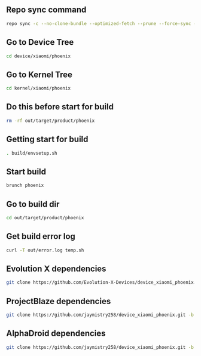 Repo sync command
---------------
```bash
repo sync -c --no-clone-bundle --optimized-fetch --prune --force-sync -j$(nproc --all)
```

Go to Device Tree
---------------
```bash
cd device/xiaomi/phoenix
```

Go to Kernel Tree
---------------
```bash
cd kernel/xiaomi/phoenix
```

Do this before start for build
---------------
```bash
rm -rf out/target/product/phoenix
```

Getting start for build
---------------
```bash
. build/envsetup.sh
```

Start build
---------------
```bash
brunch phoenix
```

Go to build dir
---------------
```bash
cd out/target/product/phoenix
```

Get build error log
---------------
```bash
curl -T out/error.log temp.sh
```

Evolution X dependencies
---------------
```bash
git clone https://github.com/Evolution-X-Devices/device_xiaomi_phoenix.git -b tiramisu device/xiaomi/phoenix && git clone https://github.com/Evolution-X-Devices/vendor_xiaomi_phoenix.git -b tiramisu vendor/xiaomi/phoenix && git clone https://github.com/jaymistry258/kernel_xiaomi_phoenix.git -b alza-su kernel/xiaomi/phoenix && git clone https://github.com/jaymistry258/device_xiaomi_phoenix-miuicamera.git -b thirteen device/xiaomi/phoenix-miuicamera && git clone https://gitlab.com/jaymistry258/vendor-xiaomi-phoenix-miuicamera.git -b leica vendor/xiaomi/phoenix-miuicamera && git clone https://github.com/kdrag0n/proton-clang.git --depth=1 prebuilts/clang/host/linux-x86/clang-proton
```

ProjectBlaze dependencies
---------------
```bash
git clone https://github.com/jaymistry258/device_xiaomi_phoenix.git -b blaze device/xiaomi/phoenix && git clone https://github.com/jaymistry258/vendor_xiaomi_phoenix.git -b 13 vendor/xiaomi/phoenix && git clone https://github.com/jaymistry258/kernel_xiaomi_phoenix-alza.git -b Alza kernel/xiaomi/phoenix && git clone https://github.com/jaymistry258/device_xiaomi_phoenix-miuicamera.git -b thirteen device/xiaomi/phoenix-miuicamera && git clone https://gitlab.com/jaymistry258/vendor-xiaomi-phoenix-miuicamera.git -b leica vendor/xiaomi/phoenix-miuicamera && git clone https://github.com/kdrag0n/proton-clang.git --depth=1 prebuilts/clang/host/linux-x86/clang-proton
```
 
AlphaDroid dependencies
---------------
```bash
git clone https://github.com/jaymistry258/device_xiaomi_phoenix.git -b alpha device/xiaomi/phoenix && git clone https://github.com/jaymistry258/vendor_xiaomi_phoenix.git -b 13 vendor/xiaomi/phoenix && git clone https://github.com/jaymistry258/kernel_xiaomi_phoenix.git -b alza-su kernel/xiaomi/phoenix && git clone https://github.com/jaymistry258/device_xiaomi_phoenix-miuicamera.git -b thirteen device/xiaomi/phoenix-miuicamera && git clone https://gitlab.com/jaymistry258/vendor-xiaomi-phoenix-miuicamera.git -b leica vendor/xiaomi/phoenix-miuicamera && git clone https://github.com/kdrag0n/proton-clang.git --depth=1 prebuilts/clang/host/linux-x86/clang-proton
```